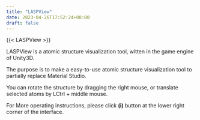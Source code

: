 ```yaml
---
title: "LASPView"
date: 2023-04-26T17:52:24+08:00
draft: false
---
```


<!-- {{< bilibili BV1CM411L7Ru >}} -->

{{< LASPView >}}

LASPView is a atomic structure visualization tool, witten in the game engine of Unity3D.

The purpose is to make a easy-to-use atomic structure visualization tool to partially replace Material Studio.

You can rotate the structure by dragging the right mouse, or translate selected atoms by LCtrl + middle mouse.

For More operating instructions, please click **(i)** button at the lower right corner of the interface.